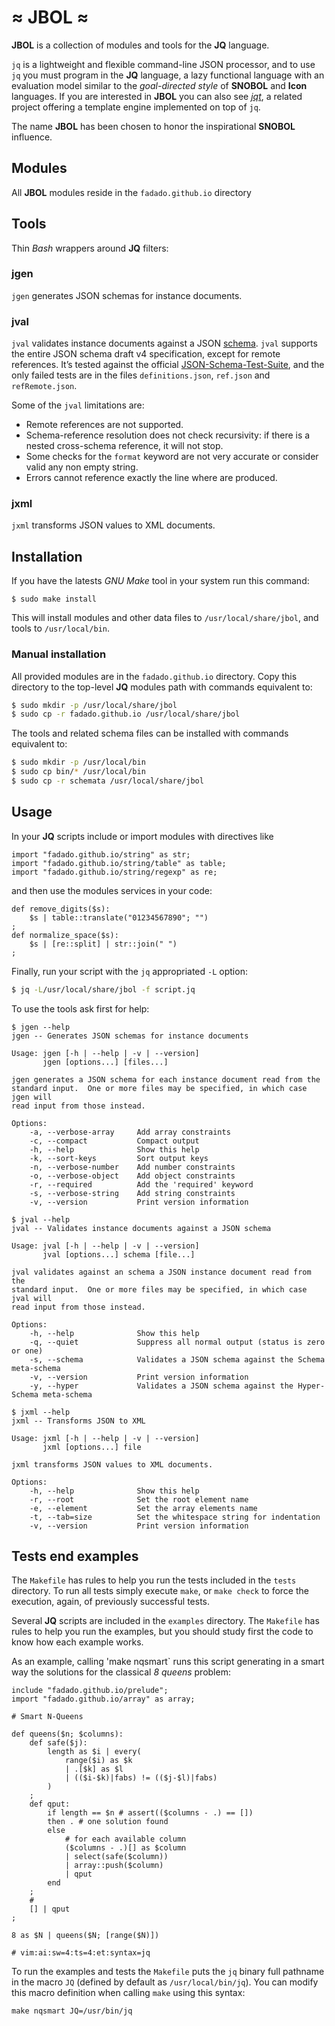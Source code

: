 # ≈ JBOL ≈

**JBOL** is a collection of modules and tools for the **JQ** language.

`jq` is a lightweight and flexible command-line JSON processor, and to use
`jq` you must program in the **JQ** language, a lazy functional language with an evaluation
model similar to the _goal-directed style_ of **SNOBOL** and **Icon** languages.
If you are interested in **JBOL** you can also see [_jqt_](https://fadado.github.io/jqt/),
a related project offering a template engine implemented on top of `jq`.

The name **JBOL** has been chosen to honor the inspirational **SNOBOL** influence.

## Modules

All **JBOL** modules reside in the `fadado.github.io` directory

## Tools

Thin _Bash_ wrappers around **JQ** filters:

### jgen

`jgen` generates JSON schemas for instance documents.

### jval

`jval` validates instance documents against a JSON [schema](http://json-schema.org/).
`jval` supports the entire JSON schema draft v4 specification, except for
remote references. It&rsquo;s tested against the official
[JSON-Schema-Test-Suite](https://github.com/json-schema-org/JSON-Schema-Test-Suite),
and the only failed tests are in the files `definitions.json`, `ref.json` and `refRemote.json`.

Some of the `jval` limitations are:

* Remote references are not supported.
* Schema-reference resolution does not check recursivity: if there is a nested
  cross-schema reference, it will not stop.
* Some checks for the `format` keyword are not very accurate or consider valid any non empty string.
* Errors cannot reference exactly the line where are produced.

### jxml

`jxml` transforms JSON values to XML documents.

## Installation

If you have the latests _GNU Make_ tool in your system run this command:

```
$ sudo make install
```

This will install modules and other data files to `/usr/local/share/jbol`, and
tools to `/usr/local/bin`.

### Manual installation

All provided modules are in the `fadado.github.io` directory. Copy this
directory to the top-level **JQ** modules path with commands equivalent to:

```sh
$ sudo mkdir -p /usr/local/share/jbol
$ sudo cp -r fadado.github.io /usr/local/share/jbol
```

The tools and related schema files can be installed with commands equivalent
to:

```sh
$ sudo mkdir -p /usr/local/bin
$ sudo cp bin/* /usr/local/bin
$ sudo cp -r schemata /usr/local/share/jbol
```

## Usage

In your **JQ** scripts include or import modules with directives like

```jq
import "fadado.github.io/string" as str;
import "fadado.github.io/string/table" as table;
import "fadado.github.io/string/regexp" as re;
```

and then use the modules services in your code:

```jq
def remove_digits($s):
    $s | table::translate("01234567890"; "")
;
def normalize_space($s):
    $s | [re::split] | str::join(" ")
;
```

Finally, run your script with the `jq` appropriated `-L` option:

```sh
$ jq -L/usr/local/share/jbol -f script.jq
```

To use the tools ask first for help:

```
$ jgen --help
jgen -- Generates JSON schemas for instance documents

Usage: jgen [-h | --help | -v | --version]
       jgen [options...] [files...]

jgen generates a JSON schema for each instance document read from the
standard input.  One or more files may be specified, in which case jgen will
read input from those instead.

Options:
    -a, --verbose-array     Add array constraints
    -c, --compact           Compact output
    -h, --help              Show this help
    -k, --sort-keys         Sort output keys 
    -n, --verbose-number    Add number constraints
    -o, --verbose-object    Add object constraints
    -r, --required          Add the 'required' keyword
    -s, --verbose-string    Add string constraints
    -v, --version           Print version information
```

```
$ jval --help
jval -- Validates instance documents against a JSON schema

Usage: jval [-h | --help | -v | --version]
       jval [options...] schema [file...]

jval validates against an schema a JSON instance document read from the
standard input.  One or more files may be specified, in which case jval will
read input from those instead.

Options:
    -h, --help              Show this help
    -q, --quiet             Suppress all normal output (status is zero or one)
    -s, --schema            Validates a JSON schema against the Schema meta-schema
    -v, --version           Print version information
    -y, --hyper             Validates a JSON schema against the Hyper-Schema meta-schema
```

```
$ jxml --help
jxml -- Transforms JSON to XML

Usage: jxml [-h | --help | -v | --version]
       jxml [options...] file

jxml transforms JSON values to XML documents.

Options:
    -h, --help              Show this help
    -r, --root              Set the root element name
    -e, --element           Set the array elements name
    -t, --tab=size          Set the whitespace string for indentation
    -v, --version           Print version information
```

## Tests end examples

The `Makefile` has rules to help you run the tests included in the `tests`
directory.  To run all tests simply execute `make`, or `make check` to force
the execution, again, of previously successful tests.

Several **JQ** scripts are included in the `examples` directory.  The `Makefile` has
rules to help you run the examples, but you should study first the code to know
how each example works. 

As an example, calling 'make nqsmart` runs this script generating in a smart
way the solutions for the classical _8 queens_ problem:

```
include "fadado.github.io/prelude";
import "fadado.github.io/array" as array;

# Smart N-Queens

def queens($n; $columns):
    def safe($j):
        length as $i | every(
            range($i) as $k
            | .[$k] as $l
            | (($i-$k)|fabs) != (($j-$l)|fabs)
        )
    ;
    def qput:
        if length == $n # assert(($columns - .) == [])
        then . # one solution found
        else
            # for each available column
            ($columns - .)[] as $column
            | select(safe($column))
            | array::push($column)
            | qput
        end
    ;
    #
    [] | qput
;

8 as $N | queens($N; [range($N)])

# vim:ai:sw=4:ts=4:et:syntax=jq
```

To run the examples and tests the `Makefile` puts the `jq` binary full pathname
in the macro `JQ` (defined by default as `/usr/local/bin/jq`). You can modify
this macro definition when calling `make` using this syntax:

```
make nqsmart JQ=/usr/bin/jq
```

<!--
vim:syntax=markdown:et:ts=4:sw=4:ai
-->
